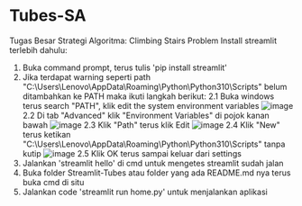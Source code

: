 # Tubes-SA
Tugas Besar Strategi Algoritma: Climbing Stairs Problem
Install streamlit terlebih dahulu:
1. Buka command prompt, terus tulis 'pip install streamlit'
2. Jika terdapat warning seperti path "C:\Users\Lenovo\AppData\Roaming\Python\Python310\Scripts" belum ditambahkan ke PATH maka ikuti langkah berikut:
   2.1 Buka windows terus search "PATH", klik edit the system environment variables
    ![image](https://github.com/Raygama/Tubes-SA/assets/81851321/16a9c1ae-18d9-4f49-9dd4-eb6f4848ce79)
   2.2 Di tab "Advanced" klik "Environment Variables" di pojok kanan bawah
   ![image](https://github.com/Raygama/Tubes-SA/assets/81851321/4742b085-cd3c-426e-b767-87f9da643092)
   2.3 Klik "Path" terus klik Edit
   ![image](https://github.com/Raygama/Tubes-SA/assets/81851321/60336319-8681-4c22-990b-c7325f1516ee)
   2.4 Klik "New" terus ketikan "C:\Users\Lenovo\AppData\Roaming\Python\Python310\Scripts" tanpa kutip
   ![image](https://github.com/Raygama/Tubes-SA/assets/81851321/823d9bfb-d970-4f8c-92b7-b28731349a7e)
   2.5 Klik OK terus sampai keluar dari settings
4. Jalankan 'streamlit hello' di cmd untuk mengetes streamlit sudah jalan
5. Buka folder Streamlit-Tubes atau folder yang ada README.md nya terus buka cmd di situ
6. Jalankan code 'streamlit run home.py' untuk menjalankan aplikasi
